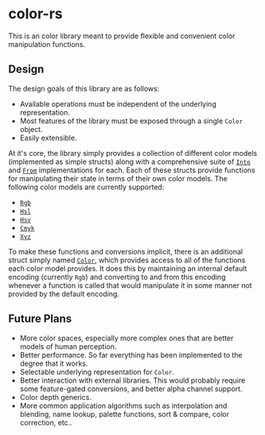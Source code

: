 
color-rs
========

This is an color library meant to provide flexible and convenient color manipulation functions.


Design
------

The design goals of this library are as follows:

+ Available operations must be independent of the underlying representation.
+ Most features of the library must be exposed through a single `Color` object.
+ Easily extensible.

At it's core, the library simply provides a collection of different color models (implemented as simple structs) along with a comprehensive suite of [`Into`](https://doc.rust-lang.org/std/convert/trait.Into.html) and [`From`](https://doc.rust-lang.org/std/convert/trait.From.html) implementations for each. Each of these structs provide functions for manipulating their state in terms of their own color models. The following color models are currently supported:

+ [`Rgb`](src/rgb.rs)
+ [`Hsl`](src/hsl.rs)
+ [`Hsv`](src/hsv.rs)
+ [`Cmyk`](src/cmyk.rs)
+ [`Xyz`](src/xyz.rs)

To make these functions and conversions implicit, there is an additional struct simply named [`Color`](), which provides access to all of the functions each color model provides. It does this by maintaining an internal default encoding (currently `Rgb`) and converting to and from this encoding whenever a function is called that would manipulate it in some manner not provided by the default encoding.

Future Plans
------------


+ More color spaces, especially more complex ones that are better models of human perception.
+ Better performance. So far everything has been implemented to the degree that it works.
+ Selectable underlying representation for `Color`.
+ Better interaction with external libraries. This would probably require some feature-gated conversions, and better alpha channel support.
+ Color depth generics.
+ More common application algorithms such as interpolation and blending, name lookup, palette functions, sort & compare, color correction, etc..